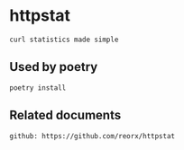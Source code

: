 # httpstat

    curl statistics made simple

## Used by poetry

    poetry install

## Related documents

    github: https://github.com/reorx/httpstat
